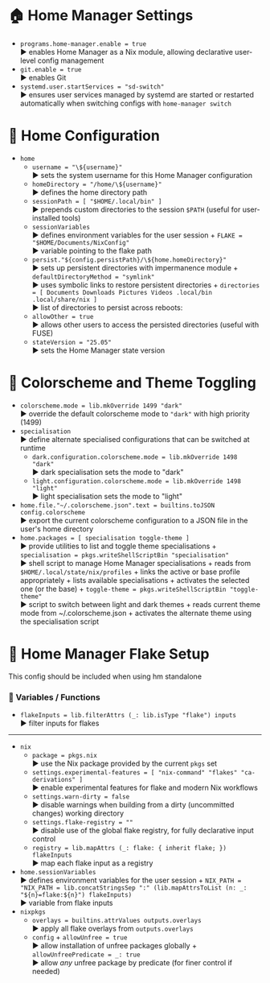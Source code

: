 # 🏠 Home Manager Settings

- `programs.home-manager.enable = true`\
  ▶️ enables Home Manager as a Nix module, allowing declarative user-level config management
- `git.enable = true`\
  ▶️ enables Git
- `systemd.user.startServices = "sd-switch"`\
  ▶️ ensures user services managed by systemd are started or restarted automatically when switching configs with `home-manager switch`

# 👤 Home Configuration

- `home`
  - `username = "\${username}"`\
    ▶️ sets the system username for this Home Manager configuration
  - `homeDirectory = "/home/\${username}"`\
    ▶️ defines the home directory path
  - `sessionPath = [ "$HOME/.local/bin" ]`\
    ▶️ prepends custom directories to the session `$PATH` (useful for user-installed tools)
  - `sessionVariables`\
    ▶️ defines environment variables for the user session + `FLAKE = "$HOME/Documents/NixConfig"`\
     ▶️ variable pointing to the flake path
  - `persist."${config.persistPath}/\${home.homeDirectory}"`\
    ▶️ sets up persistent directories with impermanence module + `defaultDirectoryMethod = "symlink"`\
     ▶️ uses symbolic links to restore persistent directories + `directories = [ Documents Downloads Pictures Videos .local/bin .local/share/nix ]`\
     ▶️ list of directories to persist across reboots:
  - `allowOther = true`\
    ▶️ allows other users to access the persisted directories (useful with FUSE)
  - `stateVersion = "25.05"`\
    ▶️ sets the Home Manager state version

# 🎨 Colorscheme and Theme Toggling

- `colorscheme.mode = lib.mkOverride 1499 "dark"`\
  ▶️ override the default colorscheme mode to `"dark"` with high priority (1499)
- `specialisation`\
  ▶️ define alternate specialised configurations that can be switched at runtime
  - `dark.configuration.colorscheme.mode = lib.mkOverride 1498 "dark"`\
    ▶️ dark specialisation sets the mode to "dark"
  - `light.configuration.colorscheme.mode = lib.mkOverride 1498 "light"`\
    ▶️ light specialisation sets the mode to "light"
- `home.file."~/.colorscheme.json".text = builtins.toJSON config.colorscheme`\
  ▶️ export the current colorscheme configuration to a JSON file in the user's home directory
- `home.packages = [ specialisation toggle-theme ]`\
  ▶️ provide utilities to list and toggle theme specialisations + `specialisation = pkgs.writeShellScriptBin "specialisation"`\
   ▶️ shell script to manage Home Manager specialisations + reads from `$HOME/.local/state/nix/profiles` + links the active or base profile appropriately + lists available specialisations + activates the selected one (or the base) + `toggle-theme = pkgs.writeShellScriptBin "toggle-theme"`\
   ▶️ script to switch between light and dark themes + reads current theme mode from ~/.colorscheme.json + activates the alternate theme using the specialisation script

# 🧰 Home Manager Flake Setup

This config should be included when using hm standalone

### 🔹 Variables / Functions

- `flakeInputs = lib.filterAttrs (_: lib.isType "flake") inputs`\
  ▶️ filter inputs for flakes

---

- `nix`
  - `package = pkgs.nix`\
    ▶️ use the Nix package provided by the current `pkgs` set
  - `settings.experimental-features = [ "nix-command" "flakes" "ca-derivations" ]`\
    ▶️ enable experimental features for flake and modern Nix workflows
  - `settings.warn-dirty = false`\
    ▶️ disable warnings when building from a dirty (uncommitted changes) working directory
  - `settings.flake-registry = ""`\
    ▶️ disable use of the global flake registry, for fully declarative input control
  - `registry = lib.mapAttrs (_: flake: { inherit flake; }) flakeInputs`\
    ▶️ map each flake input as a registry
- `home.sessionVariables`\
  ▶️ defines environment variables for the user session + `NIX_PATH = "NIX_PATH = lib.concatStringsSep ":" (lib.mapAttrsToList (n: _: "${n}=flake:${n}") flakeInputs)`\
   ▶️ variable from flake inputs
- `nixpkgs`
  - `overlays = builtins.attrValues outputs.overlays`\
    ▶️ apply all flake overlays from `outputs.overlays`
  - `config` + `allowUnfree = true`\
     ▶️ allow installation of unfree packages globally + `allowUnfreePredicate = _: true`\
    ▶️ allow _any_ unfree package by predicate (for finer control if needed)
